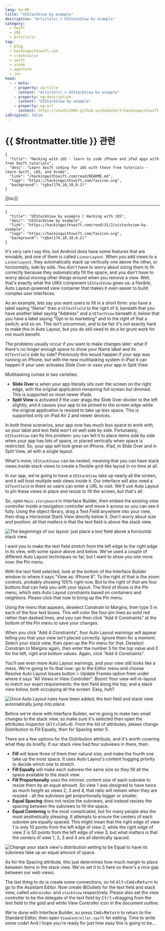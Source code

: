 ```yaml
---
lang: ko-KR
title: "UIStackView by example"
description: "Article(s) > UIStackView by example"
category:
  - Swift
  - iOS
  - Article(s)
tag: 
  - blog
  - hackingwithswift.com
  - crashcourse
  - swift
  - xcode
  - appstore
  - ios  
head:
  - - meta:
    - property: og:title
      content: "Article(s) > UIStackView by example"
    - property: og:description
      content: "UIStackView by example"
    - property: og:url
      content: https://chanhi2000.github.io/bookshelf/hackingwithswift.com/read/31/02-uistackview-by-example.html
isOriginal: false
---
```


# {{ $frontmatter.title }} 관련

```component VPCard
{
  "title": "Hacking with iOS - learn to code iPhone and iPad apps with free Swift tutorials",
  "desc": "Learn Swift coding for iOS with these free tutorials - learn Swift, iOS, and Xcode",
  "link": "/hackingwithswift.com/read/README.md",
  "logo": "https://hackingwithswift.com/favicon.svg",
  "background": "rgba(174,10,10,0.2)"
}
```

[[toc]]

---

```component VPCard
{
  "title": "UIStackView by example | Hacking with iOS",
  "desc": "UIStackView by example",
  "link": "https://hackingwithswift.com/read/31/2/uistackview-by-example",
  "logo": "https://hackingwithswift.com/favicon.svg",
  "background": "rgba(174,10,10,0.2)"
}
```

It's very rare I say this, but Android does have some features that are enviable, and one of them is called `LinearLayout`. When you add views to a `LinearLayout`, they automatically stack up vertically one above the other, or horizontally, side by side. You don't have to worry about sizing them to fit correctly because they automatically fill the space, and you don't have to worry about moving other things around when you remove a view. Well, that's exactly what the UIKit component `UIStackView` gives us: a flexible, Auto Layout-powered view container that makes it even easier to build complex user interfaces.

As an example, lets say you want users to fill in a short form: you have a label saying "Name" then a `UITextField` to the right of it; beneath that you have another label saying "Address" and a `UITextView` beneath it; below that you have a label saying "Opt-in to marketing" and to the right of that a switch; and so on. This isn't uncommon, and to be fair it's not exactly hard to make this in Auto Layout, but you do still need to do a lot grunt work for not much benefit.

The problems usually occur if you want to make changes later: what if there's no longer enough space to show your Name label and its `UITextField` side by side? Previously this would happen if your app was running on iPhone, but with the new multitasking system in iPad it can happen if your user activates Slide Over or uses your app in Split View.

Multitasking comes in two varieties:

- **Slide Over** is when your app literally sits over the screen on the right edge, with the original application remaining full screen but dimmed. This is supported on most newer iPads.
- **Split View** is activated if the user drags the Slide Over divider to the left slightly, and it causes your app to be pinned to the screen edge while the original application is resized to take up less space. This is supported only on iPad Air 2 and newer devices.

In both these scenarios, your app now has much less space to work with, so your label and text field won't sit well side by side. Fortunately, `UIStackView` can fix this problem: you can tell it to place items side by side when your app has lots of space, or placed vertically when space is restricted. So, your app will look great on iPhone, iPad, in Slide Over and in Split View, all with a single layout.

What's more, `UIStackViews` can be nested, meaning that you can have stack views inside stack views to create a flexible grid-like layout in no time at all.

In our app, we're going to have a `UIStackView` take up nearly all the screen, and it will host multiple web views inside it. Our interface will also need a `UITextField` in there so users can enter a URL to visit. We'll use Auto Layout to pin these views in place and resize to fill the screen, but that's all.

So, open <FontIcon icon="iconfont icon-xcode"/>`Main.storyboard` in Interface Builder, then embed the existing view controller inside a navigation controller and move it across so you can see it fully. Using the object library, drag a Text Field anywhere into your view, then drag a Horizontal Stack View directly below it. Don't worry about size and position: all that matters is that the text field is above the stack view.

![The beginnings of our layout: just place a text field above a horizontal stack view.](https://hackingwithswift.com/img/books/hws/31-1@2x.png)

I want you to make the text field stretch from the left edge to the right edge in its view, with some space above and below. We’ve used a couple of different Auto Layout techniques so far, but I want to show you one more now: the Pin menu.

With the text field selected, look at the bottom of the Interface Builder window to where it says “View as: iPhone 8”. To the right of that is the zoom controls, probably showing 100% right now. But to the right of *that* are four buttons that can help you with your layout. The third of those is the Pin menu, which sets Auto Layout constraints based on containers and neighbors. Please click that now to bring up the Pin menu.

Using the menu that appears, deselect Constrain to Margins, then type 5 in each of the four text boxes. This will color the four pin lines as solid red rather than dashed lines, and you can then click "Add 4 Constraints" at the bottom of the Pin menu to save your changes.

When you click "Add 4 Constraints", four Auto Layout warnings will appear telling you that your view isn't placed correctly. Ignore them for a moment. Select your stack view, then open up the Pin menu for that. Deselect Constrain to Margins again, then enter the number 5 for the top value and 0 for the left, right and bottom values. Again, click "Add 4 Constraints".

You'll see even more Auto Layout warnings, and your view still looks like a mess. We're going to fix that now: go to the Editor menu and choose Resolve Auto Layout Issues button > Update Frames option from under where it says "All Views in View Controller". Boom! Your view will re-layout to match our exact requirements: the text field along the top, and a stack view below, both occupying all the screen. Easy, huh?

![Once Auto Layout rules have been added, the text field and stack view automatically jump into place.](https://hackingwithswift.com/img/books/hws/31-2@2x.png)

Before we're done with Interface Builder, we're going to make two small changes to the stack view, so make sure it's selected then open the attributes inspector (<kbd>Alt</kbd>+<kbd>Cmd</kbd>+<kbd>4</kbd>). From the list of attributes, please change Distribution to Fill Equally, then for Spacing enter 5.

There are a few options for the Distribution attribute, and it's worth covering what they do briefly. If our stack view had four subviews in there, then:

- **Fill** will leave three of them their natural size, and make the fourth one take up the most space. It uses Auto Layout's content hugging priority to decide which one to stretch.
- **Fill Equally** will make each subview the same size so they fill all the space available to the stack view.
- **Fill Proportionally** uses the intrinsic content size of each subview to resize them by an equal amount. So view 1 was designed to have twice as much height as views 2, 3 and 4, that ratio will remain when they are resized - all the subviews get proportionally bigger or smaller.
- **Equal Spacing** does not resize the subviews, and instead resizes the spacing between the subviews to fill the space.
- **Equal Centering** is the most complicated, but for many people also the most aesthetically pleasing. It attempts to ensure the centers of each subview are equally spaced. This might mean that the right edge of view 1 is only 10 points from the left edge of view 2, while the right edge of view 2 is 50 points from the left edge of view 3, but what matters is that the centers of view 1, 2, 3 and 4 are all identically spaced.

![Change your stack view's distribution setting to be Equal to have its subviews take up an equal amount of space.](https://hackingwithswift.com/img/books/hws/31-3@2x.png)

As for the Spacing attribute, this just determines how much margin to place between items in the stack view. We've set it to 5 here so there's a nice gap between our web views.

The last thing to do is create some connections, so hit <kbd>Alt</kbd>+<kbd>Cmd</kbd>+<kbd>Return</kbd> to go to the Assistant Editor. Now create IBOutlets for the text field and stack view, called `addressBar` and `stackView` respectively. Please also set the view controller to be the delegate of the text field by <kbd>Ctrl</kbd>+dragging from the text field to the gold and white View Controller icon in the document outline.

We're done with Interface Builder, so press <kbd>Cmd</kbd>+<kbd>Return</kbd> to return to the Standard Editor, then open <FontIcon icon="fa-brands fa-swift"/>`ViewController.swift` for editing. Time to write some code! And I hope you're ready for just how easy this is going to be…

